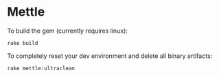 Mettle
======

To build the gem (currently requires linux):

```
rake build
```

To completely reset your dev environment and delete all binary artifacts:

```
rake mettle:ultraclean
```
